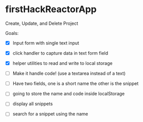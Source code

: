 # firstHackReactorApp
Create, Update, and Delete Project

Goals:

- [x] Input form with single text input
- [x] click handler to capture data in text form field
- [x] helper utilities to read and write to local storage

- [ ] Make it handle code! (use a textarea instead of a text)
- [ ] Have two fields, one is a short name the other is the snippet
- [ ] going to store the name and code inside localStorage
- [ ] display all snippets
- [ ] search for a snippet using the name